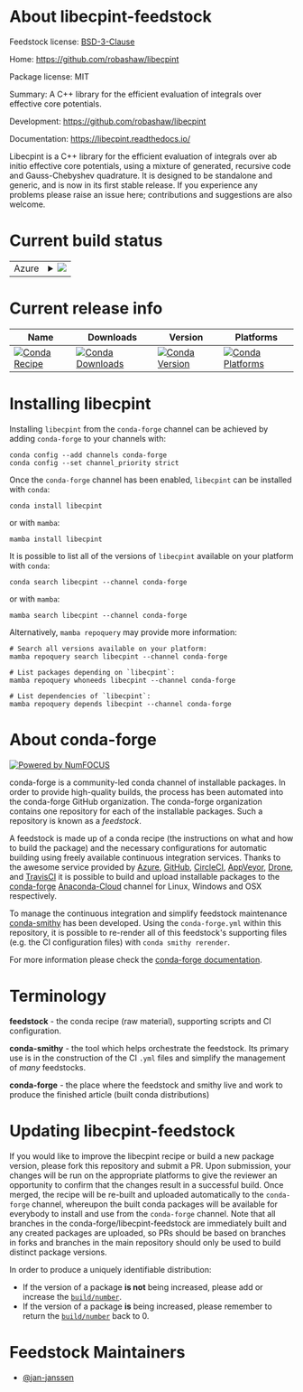 About libecpint-feedstock
=========================

Feedstock license: [BSD-3-Clause](https://github.com/conda-forge/libecpint-feedstock/blob/main/LICENSE.txt)

Home: https://github.com/robashaw/libecpint

Package license: MIT

Summary: A C++ library for the efficient evaluation of integrals over effective core potentials.

Development: https://github.com/robashaw/libecpint

Documentation: https://libecpint.readthedocs.io/

Libecpint is a C++ library for the efficient evaluation of integrals
over ab initio effective core potentials, using a mixture of
generated, recursive code and Gauss-Chebyshev quadrature. It is
designed to be standalone and generic, and is now in its first stable
release. If you experience any problems please raise an issue here;
contributions and suggestions are also welcome.


Current build status
====================


<table>
    
  <tr>
    <td>Azure</td>
    <td>
      <details>
        <summary>
          <a href="https://dev.azure.com/conda-forge/feedstock-builds/_build/latest?definitionId=14721&branchName=main">
            <img src="https://dev.azure.com/conda-forge/feedstock-builds/_apis/build/status/libecpint-feedstock?branchName=main">
          </a>
        </summary>
        <table>
          <thead><tr><th>Variant</th><th>Status</th></tr></thead>
          <tbody><tr>
              <td>linux_64</td>
              <td>
                <a href="https://dev.azure.com/conda-forge/feedstock-builds/_build/latest?definitionId=14721&branchName=main">
                  <img src="https://dev.azure.com/conda-forge/feedstock-builds/_apis/build/status/libecpint-feedstock?branchName=main&jobName=linux&configuration=linux%20linux_64_" alt="variant">
                </a>
              </td>
            </tr><tr>
              <td>osx_64</td>
              <td>
                <a href="https://dev.azure.com/conda-forge/feedstock-builds/_build/latest?definitionId=14721&branchName=main">
                  <img src="https://dev.azure.com/conda-forge/feedstock-builds/_apis/build/status/libecpint-feedstock?branchName=main&jobName=osx&configuration=osx%20osx_64_" alt="variant">
                </a>
              </td>
            </tr><tr>
              <td>win_64</td>
              <td>
                <a href="https://dev.azure.com/conda-forge/feedstock-builds/_build/latest?definitionId=14721&branchName=main">
                  <img src="https://dev.azure.com/conda-forge/feedstock-builds/_apis/build/status/libecpint-feedstock?branchName=main&jobName=win&configuration=win%20win_64_" alt="variant">
                </a>
              </td>
            </tr>
          </tbody>
        </table>
      </details>
    </td>
  </tr>
</table>

Current release info
====================

| Name | Downloads | Version | Platforms |
| --- | --- | --- | --- |
| [![Conda Recipe](https://img.shields.io/badge/recipe-libecpint-green.svg)](https://anaconda.org/conda-forge/libecpint) | [![Conda Downloads](https://img.shields.io/conda/dn/conda-forge/libecpint.svg)](https://anaconda.org/conda-forge/libecpint) | [![Conda Version](https://img.shields.io/conda/vn/conda-forge/libecpint.svg)](https://anaconda.org/conda-forge/libecpint) | [![Conda Platforms](https://img.shields.io/conda/pn/conda-forge/libecpint.svg)](https://anaconda.org/conda-forge/libecpint) |

Installing libecpint
====================

Installing `libecpint` from the `conda-forge` channel can be achieved by adding `conda-forge` to your channels with:

```
conda config --add channels conda-forge
conda config --set channel_priority strict
```

Once the `conda-forge` channel has been enabled, `libecpint` can be installed with `conda`:

```
conda install libecpint
```

or with `mamba`:

```
mamba install libecpint
```

It is possible to list all of the versions of `libecpint` available on your platform with `conda`:

```
conda search libecpint --channel conda-forge
```

or with `mamba`:

```
mamba search libecpint --channel conda-forge
```

Alternatively, `mamba repoquery` may provide more information:

```
# Search all versions available on your platform:
mamba repoquery search libecpint --channel conda-forge

# List packages depending on `libecpint`:
mamba repoquery whoneeds libecpint --channel conda-forge

# List dependencies of `libecpint`:
mamba repoquery depends libecpint --channel conda-forge
```


About conda-forge
=================

[![Powered by
NumFOCUS](https://img.shields.io/badge/powered%20by-NumFOCUS-orange.svg?style=flat&colorA=E1523D&colorB=007D8A)](https://numfocus.org)

conda-forge is a community-led conda channel of installable packages.
In order to provide high-quality builds, the process has been automated into the
conda-forge GitHub organization. The conda-forge organization contains one repository
for each of the installable packages. Such a repository is known as a *feedstock*.

A feedstock is made up of a conda recipe (the instructions on what and how to build
the package) and the necessary configurations for automatic building using freely
available continuous integration services. Thanks to the awesome service provided by
[Azure](https://azure.microsoft.com/en-us/services/devops/), [GitHub](https://github.com/),
[CircleCI](https://circleci.com/), [AppVeyor](https://www.appveyor.com/),
[Drone](https://cloud.drone.io/welcome), and [TravisCI](https://travis-ci.com/)
it is possible to build and upload installable packages to the
[conda-forge](https://anaconda.org/conda-forge) [Anaconda-Cloud](https://anaconda.org/)
channel for Linux, Windows and OSX respectively.

To manage the continuous integration and simplify feedstock maintenance
[conda-smithy](https://github.com/conda-forge/conda-smithy) has been developed.
Using the ``conda-forge.yml`` within this repository, it is possible to re-render all of
this feedstock's supporting files (e.g. the CI configuration files) with ``conda smithy rerender``.

For more information please check the [conda-forge documentation](https://conda-forge.org/docs/).

Terminology
===========

**feedstock** - the conda recipe (raw material), supporting scripts and CI configuration.

**conda-smithy** - the tool which helps orchestrate the feedstock.
                   Its primary use is in the construction of the CI ``.yml`` files
                   and simplify the management of *many* feedstocks.

**conda-forge** - the place where the feedstock and smithy live and work to
                  produce the finished article (built conda distributions)


Updating libecpint-feedstock
============================

If you would like to improve the libecpint recipe or build a new
package version, please fork this repository and submit a PR. Upon submission,
your changes will be run on the appropriate platforms to give the reviewer an
opportunity to confirm that the changes result in a successful build. Once
merged, the recipe will be re-built and uploaded automatically to the
`conda-forge` channel, whereupon the built conda packages will be available for
everybody to install and use from the `conda-forge` channel.
Note that all branches in the conda-forge/libecpint-feedstock are
immediately built and any created packages are uploaded, so PRs should be based
on branches in forks and branches in the main repository should only be used to
build distinct package versions.

In order to produce a uniquely identifiable distribution:
 * If the version of a package **is not** being increased, please add or increase
   the [``build/number``](https://docs.conda.io/projects/conda-build/en/latest/resources/define-metadata.html#build-number-and-string).
 * If the version of a package **is** being increased, please remember to return
   the [``build/number``](https://docs.conda.io/projects/conda-build/en/latest/resources/define-metadata.html#build-number-and-string)
   back to 0.

Feedstock Maintainers
=====================

* [@jan-janssen](https://github.com/jan-janssen/)

